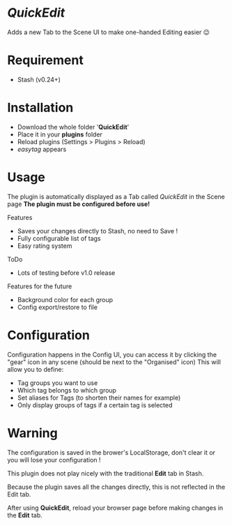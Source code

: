# *QuickEdit*
Adds a new Tab to the Scene UI to make one-handed Editing easier 😉

# Requirement
- Stash (v0.24+)

# Installation
- Download the whole folder '**QuickEdit**'
- Place it in your **plugins** folder
- Reload plugins (Settings > Plugins > Reload)
- *easytag* appears

# Usage
The plugin is automatically displayed as a Tab called *QuickEdit* in the Scene page
**The plugin must be configured before use!**

Features
- Saves your changes directly to Stash, no need to Save !
- Fully configurable list of tags
- Easy rating system

ToDo
- Lots of testing before v1.0 release

Features for the future
- Background color for each group
- Config export/restore to file


# Configuration
Configuration happens in the Config UI, you can access it by clicking the "gear" icon in any scene (should be next to the "Organised" icon)
This will allow you to define:
- Tag groups you want to use
- Which tag belongs to which group
- Set aliases for Tags (to shorten their names for example)
- Only display groups of tags if a certain tag is selected

# Warning
The configuration is saved in the brower's LocalStorage, don't clear it or you will lose your configuration !


This plugin does not play nicely with the traditional **Edit** tab in Stash.

Because the plugin saves all the changes directly, this is not reflected in the Edit tab.

After using **QuickEdit**, reload your browser page before making changes in the **Edit** tab.
